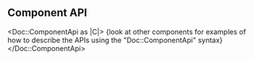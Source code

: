 ## Component API

<Doc::ComponentApi as |C|>
  {look at other components for examples of how to describe the APIs using the "Doc::ComponentApi" syntax}
</Doc::ComponentApi>
